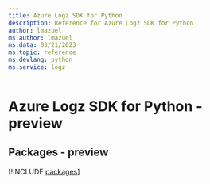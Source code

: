 ```yaml
---
title: Azure Logz SDK for Python
description: Reference for Azure Logz SDK for Python
author: lmazuel
ms.author: lmazuel
ms.data: 03/21/2023
ms.topic: reference
ms.devlang: python
ms.service: logz
---
```

# Azure Logz SDK for Python - preview
## Packages - preview
[!INCLUDE [packages](logz-index.md)]
